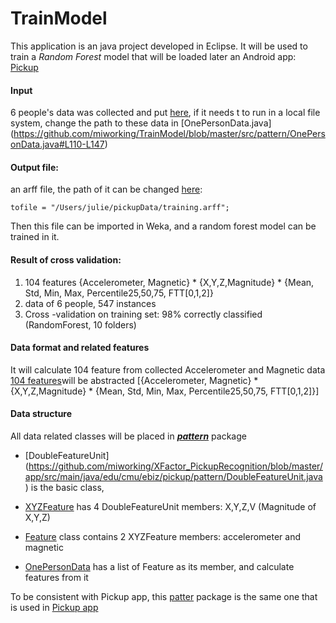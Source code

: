 # TrainModel
This application is an java project developed in Eclipse. It will be used to train a *Random Forest* model that will be loaded later an Android app: [Pickup](https://github.com/miworking/TrainModel)

#### Input
6 people's data was collected and put  [here](https://github.com/miworking/TrainModel/tree/master/data/pickupData), if it needs t to run in a local file system, change the path to these data in [OnePersonData.java] (https://github.com/miworking/TrainModel/blob/master/src/pattern/OnePersonData.java#L110-L147)


#### Output file: 
an arff file, the path of it can be changed [here](https://github.com/miworking/TrainModel/blob/master/src/pattern/OnePersonData.java#L108):

`tofile = "/Users/julie/pickupData/training.arff";`

Then this file can be imported in Weka, and a random forest model can be trained in it.


#### Result of cross validation:
 
1. 104 features
{Accelerometer, Magnetic} * {X,Y,Z,Magnitude} * {Mean, Std, Min, Max, Percentile25,50,75, FTT[0,1,2]}
2. data of 6 people, 547 instances
3. Cross -validation on training set: 98% correctly classified (RandomForest, 10 folders)



#### Data format and related features
It will calculate 104 feature from collected Accelerometer and Magnetic data
[104 features](https://www.dropbox.com/s/bnvwc62nh7kt24q/Pickup.pptx?dl=0)will be abstracted
[{Accelerometer, Magnetic} * {X,Y,Z,Magnitude} * {Mean, Std, Min, Max, Percentile25,50,75, FTT[0,1,2]}]


#### Data structure
All data related classes will be placed in [***pattern***](https://github.com/miworking/XFactor_PickupRecognition/tree/master/app/src/main/java/edu/cmu/ebiz/pickup/pattern) package

- [DoubleFeatureUnit]
(https://github.com/miworking/XFactor_PickupRecognition/blob/master/app/src/main/java/edu/cmu/ebiz/pickup/pattern/DoubleFeatureUnit.java) is the basic class,

- [XYZFeature](https://github.com/miworking/XFactor_PickupRecognition/blob/master/app/src/main/java/edu/cmu/ebiz/pickup/pattern/XYZFeature.java)  has 4 DoubleFeatureUnit members: X,Y,Z,V (Magnitude of X,Y,Z)

- [Feature](https://github.com/miworking/XFactor_PickupRecognition/blob/master/app/src/main/java/edu/cmu/ebiz/pickup/pattern/Feature.java) class contains 2 XYZFeature members: accelerometer and magnetic

- [OnePersonData](https://github.com/miworking/XFactor_PickupRecognition/blob/master/app/src/main/java/edu/cmu/ebiz/pickup/pattern/OnePersonData.java) has a list of Feature as its member, and calculate features from it


To be consistent with Pickup app, this [patter](https://github.com/miworking/TrainModel/tree/master/src/pattern) package is the same one that is used in [Pickup app](https://github.com/miworking/XFactor_Pickup/tree/master/app/src/main/java/edu/cmu/ebiz/pickup/pattern)
